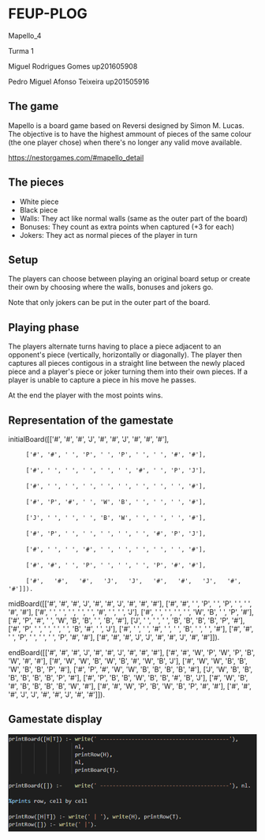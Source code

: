 # FEUP-PLOG

Mapello_4

Turma 1

Miguel Rodrigues Gomes up201605908

Pedro Miguel Afonso Teixeira  up201505916


## The game
Mapello is a board game based on Reversi designed by Simon M. Lucas. The objective is to have the highest ammount of pieces of the same colour (the one player chose) when there's no longer any valid move available. 

https://nestorgames.com/#mapello_detail

## The pieces
 - White piece
 - Black piece
 - Walls: They act like normal walls (same as the outer part of the board)
 - Bonuses: They count as extra points when captured (+3 for each)
 - Jokers: They act as normal pieces of the player in turn


## Setup
The players can choose between playing an original board setup or create their own by choosing where the walls, bonuses and jokers go.

Note that only jokers can be put in the outer part of the board.

## Playing phase
The players alternate turns having to place a piece adjacent to an opponent's piece (vertically, horizontally or diagonally). The player then captures all pieces contigous in a straight line between the newly placed piece and a player's piece or joker turning them into their own pieces. If a player is unable to capture a piece in his move he passes.

At the end the player with the most points wins.

## Representation of the gamestate

initialBoard([['#',   '#',   '#',   'J',   '#',   '#',   'J',   '#',   '#', '#'], 

         ['#', '#', ' ', 'P', ' ', 'P', ' ', ' ', '#', '#'], 
         
         ['#', ' ', ' ', ' ', ' ', ' ', '#', ' ', 'P', 'J'], 
         
         ['#', ' ', ' ', ' ', ' ', ' ', ' ', ' ', ' ', '#'], 
         
         ['#', 'P', '#', ' ', 'W', 'B', ' ', ' ', ' ', '#'],
         
         ['J', ' ', ' ', ' ', 'B', 'W', ' ', ' ', ' ', '#'], 
         
         ['#', 'P', ' ', ' ', ' ', ' ', ' ', '#', 'P', 'J'], 
         
         ['#', ' ', ' ', '#', ' ', ' ', ' ', ' ', ' ', '#'], 
         
         ['#', '#', ' ', 'P', ' ', ' ', ' ', 'P', '#', '#'], 
         
         ['#',   '#',   '#',   'J',   'J',   '#',   '#',   'J',   '#', '#']]).
         
         
         
midBoard([['#',   '#',   '#',   'J',   '#',   '#',   'J',   '#',   '#', '#'], 
         ['#', '#', ' ', 'P', ' ', 'P', ' ', ' ', '#', '#'], 
         ['#', ' ', ' ', ' ', ' ', ' ', '#', ' ', ' ', 'J'], 
         ['#', ' ', ' ', ' ', ' ', 'W', 'B', ' ', 'P', '#'], 
         ['#', 'P', '#', ' ', 'W', 'B', 'B', ' ', 'B', '#'], 
         ['J', ' ', ' ', ' ', 'B', 'B', 'B', 'B', 'P', '#'], 
         ['#', 'P', ' ', ' ', ' ', ' ', 'B', '#', ' ', 'J'], 
         ['#', ' ', ' ', '#', ' ', ' ', 'B', ' ', ' ', '#'], 
         ['#', '#', ' ', 'P', ' ', ' ', ' ', 'P', '#', '#'], 
         ['#',   '#',   '#',   'J',   'J',   '#',   '#',   'J',   '#', '#']]).       
         
      
endBoard([['#',   '#',   '#',   'J',   '#',   '#',   'J',   '#',   '#', '#'], 
         ['#', '#', 'W', 'P', 'W', 'P', 'B', 'W', '#', '#'], 
         ['#', 'W', 'W', 'B', 'W', 'B', '#', 'W', 'B', 'J'], 
         ['#', 'W', 'W', 'B', 'B', 'W', 'B', 'B', 'P', '#'], 
         ['#', 'P', '#', 'W', 'W', 'B', 'B', 'B', 'B', '#'], 
         ['J', 'W', 'B', 'B', 'B', 'B', 'B', 'B', 'P', '#'], 
         ['#', 'P', 'B', 'B', 'W', 'B', 'B', '#', 'B', 'J'], 
         ['#', 'W', 'B', '#', 'B', 'B', 'B', 'B', 'W', '#'], 
         ['#', '#', 'W', 'P', 'B', 'W', 'B', 'P', '#', '#'], 
         ['#',   '#',   '#',   'J',   'J',   '#',   '#',   'J',   '#', '#']]).      
         
         

## Gamestate display

![Code to print board](https://raw.githubusercontent.com/omiguelgomes/FEUP-PLOG/master/TI/printingtheboard.PNG)




